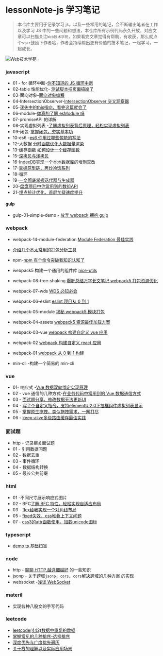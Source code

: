 # lessonNote-js 学习笔记

> 本仓库主要用于记录学习 js，以及一些常用的笔记，会不断输出笔者在工作以及学习 JS 中的一些问题和想法，本仓库所有示例代码永久开放，对应文章可以扫描关注`Web技术学苑`，如果看完文章觉得有帮助，有收获，那么就点个`star`鼓励下作者哈，作者会持续输出更有价值的技术笔记，一起学习，一起成长。

![Web技术学苑](https://files.mdnice.com/user/24614/b9852f54-1289-4559-9adc-44933bc29b97.png)

### javascript

- 01 - for 循环中断-[你不知道的 JS 循环中断](https://github.com/maicFir/lessonNote/issues/1)
- 02-table 性能优化- [测试脚本把页面搞崩了](https://github.com/maicFir/lessonNote/issues/3)
- 03-面向对象-[面向对象编程](https://github.com/maicFir/lessonNote/issues/2)
- 04-IntersectionObserver-[IntersectionObserver 交叉观察器 ](https://github.com/maicFir/lessonNote/issues/4)
- 05-[迷失中的this指向，看完这篇就会了](https://github.com/maicFir/lessonNote/issues/18)
- 06-module-[你真的了解 esModule 吗 ](https://github.com/maicFir/lessonNote/issues/6)
- 07-promiseAPI 的详解
- 08-实现虚拟列表 -[了解虚拟列表背后原理，轻松实现虚拟列表](https://github.com/maicFir/lessonNote/issues/11)
- 09-闭包-[掌握闭包，夯实基本功](https://github.com/maicFir/lessonNote/issues/12)
- 10-es6 -[es6 你用过哪些惊艳的写法](https://github.com/maicFir/lessonNote/issues/13)
- 12-大数据 [分时函数优化大数据量渲染](https://github.com/maicFir/lessonNote/issues/14)
- 13-缓存函数 [如何设计一个缓存函数](https://github.com/maicFir/lessonNote/issues/15)
- 15-[深拷贝与浅拷贝](https://github.com/maicFir/lessonNote/issues/16)
- 16-[IndexDB实现一个本地数据库的增删查改](https://github.com/maicFir/lessonNote/issues/17)
- 17-[掌握原型链，再炒冷饭系列](https://github.com/maicFir/lessonNote/issues/19)
- 18-循环
- 19-[一文彻底掌握迭代器与生成器](https://github.com/maicFir/lessonNote/issues/47)
- 20-[盘盘项目中你常用到的数组API]()
- 21-[埋点统计优化，首屏加载速度提升]()
#### gulp

- gulp-01-simple-demo - [放弃 webpack,拥抱 gulp](https://github.com/maicFir/lessonNote/issues/48)

### webpack

- webpack-14-module-federation [Module Federation 最佳实践](https://github.com/maicFir/lessonNote/issues/31)
- [介绍几个不太常用的打包分析工具 ](https://github.com/maicFir/lessonNote/issues/30)
- npm-[npm 有个命令突破我知识认知了](https://github.com/maicFir/lessonNote/issues/34)
- webpack5 构建一个通用的组件库 [nice-utils](https://github.com/maicFir/lessonNote/issues/28)

- webpack-08-tree-shaking [爆肝总结万字长文笔记 webpack5 打包资源优化](https://github.com/maicFir/lessonNote/issues/27)
- webpack-07-wds [WDS 必知必会](https://github.com/maicFir/lessonNote/issues/26)
- webpack-06-eslint [eslint 项目从 0 到 1](https://github.com/maicFir/lessonNote/issues/25)
- webpack-05-module [揭秘 webpack5 模块打包](https://github.com/maicFir/lessonNote/issues/23)
- webpack-04-assets [webpack5 资源最佳加载方案 ](https://github.com/maicFir/lessonNote/issues/23)
- webpack-03-vue [webpack 构建自定义 vue 应用](https://github.com/maicFir/lessonNote/issues/22)
- webpack-02 [webpack 构建自定义 react 应用 ](https://github.com/maicFir/lessonNote/issues/21)
- webpack-01 [webpack 从 0 到 1 构建](https://github.com/maicFir/lessonNote/issues/48)

- min-cli -构建一个简易的 min-cli

### vue

- 01- 响应式 -[Vue 数据双向绑定实现原理](https://github.com/maicFir/lessonNote/issues/46)
- 02 - vue 通信的几种方式-[在业务代码中常用到的 Vue 数据通信方式](https://github.com/maicFir/lessonNote/issues/46)
- 03 - [面试题分享，修改数据无法更新UI]()
- 04 - [写了个自定义指令，支持elementUI2.0下拉框组件虚拟列表显示]()
- 05 - [掌握原生拖拽，类似拖拽需求，一网打尽]()
- 06 - [keep-alive多级路由缓存最佳实践]()
### 面试题

- http - 记录相关面试题
- 01 - 引用数据问题
- 02 - 数据去重
- 03 - 事件循环
- 04 - 数据结构转换
- 05 - 最长公共前缀

### html

- 01 -不同尺寸展示响应式图片
- 02 - BFC[了解 BFC 特性，轻松实现自适应布局](https://github.com/maicFir/lessonNote/issues/42)
- 03 - [flex给我实现一个对角线布局]()
- 05 - [fixed失效，css堆叠上下文问题]()
- 07 - [css3的attr函数使用，加载unicode图标]()
### typescript

- [demo ts 基础扫盲](https://github.com/maicFir/lessonNote/issues/33)

### node

- http - [聊聊 HTTP,越详细越好](https://github.com/maicFir/lessonNote/issues/8) 的一些知识
- jsonp - 关于跨域`jsonp`，`cors`、`cors`[解决跨域的几种方案 ](https://github.com/maicFir/lessonNote/issues/10)的实现
- websocket -[浅谈 WebSocket](https://github.com/maicFir/lessonNote/issues/9)

### materil

- 实现各种八股文的手写代码

### leetcode

- [leetcode(442)数据中重复的数据](https://github.com/maicFir/lessonNote/issues/36)
- [掌握常见的几种排序-选择排序](https://github.com/maicFir/lessonNote/issues/37)
- [深度优先与广度优先遍历](https://github.com/maicFir/lessonNote/issues/38)
- [关于栈的理解以及实际应用场景](https://github.com/maicFir/lessonNote/issues/39)
